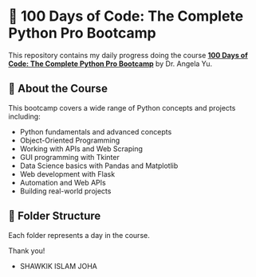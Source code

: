 # 🐍 100 Days of Code: The Complete Python Pro Bootcamp

This repository contains my daily progress doing the course **[100 Days of Code: The Complete Python Pro Bootcamp](https://www.udemy.com/course/100-days-of-code/)** by Dr. Angela Yu.

## 📅 About the Course

This bootcamp covers a wide range of Python concepts and projects including:

- Python fundamentals and advanced concepts
- Object-Oriented Programming
- Working with APIs and Web Scraping
- GUI programming with Tkinter
- Data Science basics with Pandas and Matplotlib
- Web development with Flask
- Automation and Web APIs
- Building real-world projects

## 📁 Folder Structure

Each folder represents a day in the course.

Thank you!
- SHAWKIK ISLAM JOHA 
